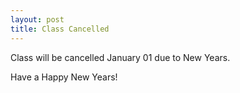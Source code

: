 ```yaml
---
layout: post
title: Class Cancelled
---
```


Class will be cancelled January 01 due to New Years.

Have a Happy New Years!
